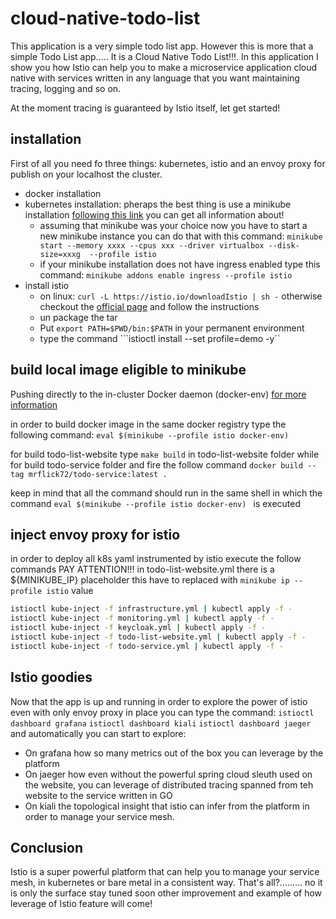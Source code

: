 # cloud-native-todo-list
This application is a very simple todo list app. However this is more that a simple 
Todo List app..... It is a Cloud Native Todo List!!!. In this application I show you 
how Istio can help you to make a microservice application cloud native with services 
written in any language that you want maintaining tracing, logging and so on. 

At the moment tracing is guaranteed by Istio itself, let get started!

## installation
First of all you need fo three things: kubernetes, istio and an envoy proxy for publish on your localhost the cluster.

* docker installation 
* kubernetes installation: pheraps the best thing is use a minikube installation [following this link](https://kubernetes.io/docs/setup/learning-environment/minikube/) you can get all information about!
    * assuming that minikube was your choice now you have to start a new minikube instance you can do that with this command: ```minikube start --memory xxxx --cpus xxx --driver virtualbox --disk-size=xxxg  --profile istio ```
    * if your minikube installation does not have ingress enabled type this command:  ```minikube addons enable ingress --profile istio ```
* install istio 
    * on linux: ```curl -L https://istio.io/downloadIstio | sh -``` otherwise checkout the [official page](https://istio.io/docs/setup/getting-started/#download) and follow the instructions
    * un package the tar
    * Put ```export PATH=$PWD/bin:$PATH``` in your permanent environment
    * type the command ```istioctl install --set profile=demo -y``

## build local image eligible to minikube
Pushing directly to the in-cluster Docker daemon (docker-env) [for more information](https://minikube.sigs.k8s.io/docs/handbook/pushing/#5-building-images-inside-of-minikube-using-ssh) 

in order to build docker image in the same docker registry type the following command:
```eval $(minikube --profile istio docker-env) ```

for build todo-list-website type ```make build``` in todo-list-website folder
while for build  todo-service folder and fire the follow command ```docker build --tag mrflick72/todo-service:latest .```
 
keep in mind that all the command should run in the same shell in which the command ```eval $(minikube --profile istio docker-env) ``` is executed

## inject envoy proxy for istio
in order to deploy all k8s yaml instrumented by istio execute the follow commands
PAY ATTENTION!!! in todo-list-website.yml there is a ${MINIKUBE_IP} placeholder this have to replaced with ```minikube ip --profile istio``` value
```bash
istioctl kube-inject -f infrastructure.yml | kubectl apply -f -
istioctl kube-inject -f monitoring.yml | kubectl apply -f -
istioctl kube-inject -f keycloak.yml | kubectl apply -f -
istioctl kube-inject -f todo-list-website.yml | kubectl apply -f -
istioctl kube-inject -f todo-service.yml | kubectl apply -f -
```

## Istio goodies
Now that the app is up and running in order to explore the power of istio even with only envoy proxy in place you can type the command:
```istioctl dashboard grafana```
```istioctl dashboard kiali```
```istioctl dashboard jaeger```
and automatically you can start to explore:
* On grafana how so many metrics out of the box you can leverage by the platform
* On jaeger how even without the powerful spring cloud sleuth used on the website, you can leverage of distributed tracing spanned from teh website to the service written in GO 
* On kiali the topological insight that istio can infer from the platform in order to manage your service mesh.

## Conclusion
Istio is a super powerful platform that can help you to manage your service mesh, in kubernetes or bare metal in a consistent way. 
That's all?......... no it is only the surface stay tuned soon other improvement and example of how leverage of Istio feature will come!
 